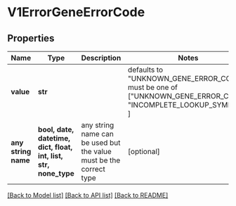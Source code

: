# V1ErrorGeneErrorCode


## Properties
Name | Type | Description | Notes
------------ | ------------- | ------------- | -------------
**value** | **str** |  | defaults to "UNKNOWN_GENE_ERROR_CODE",  must be one of ["UNKNOWN_GENE_ERROR_CODE", "INCOMPLETE_LOOKUP_SYMBOL", ]
**any string name** | **bool, date, datetime, dict, float, int, list, str, none_type** | any string name can be used but the value must be the correct type | [optional]

[[Back to Model list]](../README.md#documentation-for-models) [[Back to API list]](../README.md#documentation-for-api-endpoints) [[Back to README]](../README.md)


